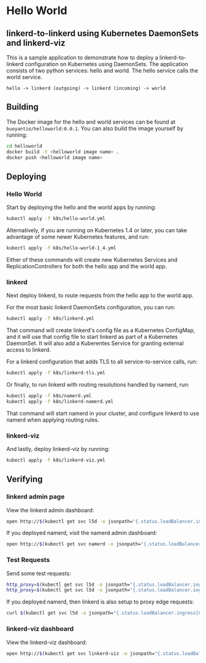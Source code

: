 # Hello World

## linkerd-to-linkerd using Kubernetes DaemonSets and linkerd-viz

This is a sample application to demonstrate how to deploy a linkerd-to-linkerd
configuration on Kubernetes using DaemonSets. The application consists of two
python services: hello and world. The hello service calls the world service.

```
hello -> linkerd (outgoing) -> linkerd (incoming) -> world
```

## Building

The Docker image for the hello and world services can be found at
`buoyantio/helloworld:0.0.1`. You can also build the image yourself by running:

```bash
cd helloworld
docker build -t <helloworld image name> .
docker push <helloworld image name>
```

## Deploying

### Hello World

Start by deploying the hello and the world apps by running:

```bash
kubectl apply -f k8s/hello-world.yml
```

Alternatively, if you are running on Kubernetes 1.4 or later, you can take
advantage of some newer Kubernetes features, and run:

```bash
kubectl apply -f k8s/hello-world-1_4.yml
```

Either of these commands will create new Kubernetes Services and
ReplicationControllers for both the hello app and the world app.

### linkerd

Next deploy linkerd, to route requests from the hello app to the world app.

For the most basic linkerd DaemonSets configuration, you can run:

```bash
kubectl apply -f k8s/linkerd.yml
```

That command will create linkerd's config file as a Kubernetes ConfigMap, and it
will use that config file to start linkerd as part of a Kubernetes DaemonSet. It
will also add a Kuberentes Service for granting external access to linkerd.

For a linkerd configuration that adds TLS to all service-to-service calls, run:

```bash
kubectl apply -f k8s/linkerd-tls.yml
```

Or finally, to run linkerd with routing resolutions handled by namerd, run:

```bash
kubectl apply -f k8s/namerd.yml
kubectl apply -f k8s/linkerd-namerd.yml
```

That command will start namerd in your cluster, and configure linkerd to use
namerd when applying routing rules.

### linkerd-viz

And lastly, deploy linkerd-viz by running:

```bash
kubectl apply -f k8s/linkerd-viz.yml
```

## Verifying

### linkerd admin page

View the linkerd admin dashboard:

```bash
open http://$(kubectl get svc l5d -o jsonpath="{.status.loadBalancer.ingress[0].ip}"):9990
```

If you deployed namerd, visit the namerd admin dashboard:

```bash
open http://$(kubectl get svc namerd -o jsonpath="{.status.loadBalancer.ingress[0].ip}"):9990
```

### Test Requests

Send some test requests:

```bash
http_proxy=$(kubectl get svc l5d -o jsonpath="{.status.loadBalancer.ingress[0].ip}"):4140 curl -s http://hello
http_proxy=$(kubectl get svc l5d -o jsonpath="{.status.loadBalancer.ingress[0].ip}"):4140 curl -s http://world
```

If you deployed namerd, then linkerd is also setup to proxy edge requests:

```bash
curl $(kubectl get svc l5d -o jsonpath="{.status.loadBalancer.ingress[0].ip}")
```

### linkerd-viz dashboard

View the linkerd-viz dashboard:

```bash
open http://$(kubectl get svc linkerd-viz -o jsonpath="{.status.loadBalancer.ingress[0].ip}")
```
